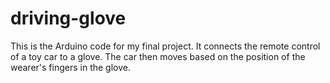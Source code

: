 # driving-glove
This is the Arduino code for my final project. It connects the remote control of a toy car to a glove. The car then moves based on the position of the wearer's fingers in the glove.
